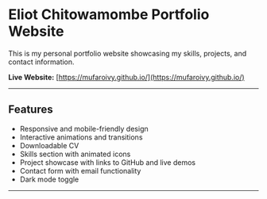 #  Eliot Chitowamombe Portfolio Website

This is my personal portfolio website showcasing my skills, projects, and contact information.

 **Live Website:** [https://mufaroivy.github.io/](https://mufaroivy.github.io/)

---

##  Features

- Responsive and mobile-friendly design
- Interactive animations and transitions
- Downloadable CV
- Skills section with animated icons
- Project showcase with links to GitHub and live demos
- Contact form with email functionality
- Dark mode toggle

---

## 
